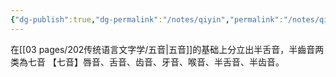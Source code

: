 ```yaml
---
{"dg-publish":true,"dg-permalink":"/notes/qiyin","permalink":"/notes/qiyin/","created":"2024-11-30T20:45:06.346+08:00","updated":"2025-03-02T19:56:52.909+08:00"}
---
```


在[[03 pages/202传统语言文字学/五音\|五音]]的基础上分立出半舌音，半齒音两类為七音
【七音】唇音、舌音、齿音、牙音、喉音、半舌音、半齿音。
